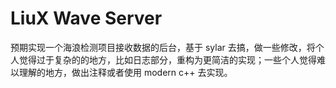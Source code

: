 # LiuX Wave Server
预期实现一个海浪检测项目接收数据的后台，基于 sylar 去搞，做一些修改，将个人觉得过于复杂的的地方，比如日志部分，重构为更简洁的实现；一些个人觉得难以理解的地方，做出注释或者使用 modern c++ 去实现。
